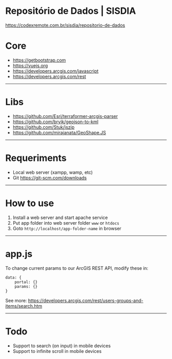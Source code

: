 # Repositório de Dados | SISDIA

https://codexremote.com.br/sisdia/repositorio-de-dados

# Core

- https://getbootstrap.com
- https://vuejs.org
- https://developers.arcgis.com/javascript
- https://developers.arcgis.com/rest

- - - - -

# Libs

- https://github.com/Esri/terraformer-arcgis-parser
- https://github.com/bryik/geojson-to-kml
- https://github.com/Stuk/jszip
- https://github.com/mirajanata/GeoShape.JS

- - - - -

# Requeriments

- Local web server (xampp, wamp, etc)
- Git https://git-scm.com/downloads

- - - - -

# How to use

1. Install a web server and start apache service
2. Put app folder into web server folder `www` or `htdocs`
3. Goto `http://localhost/app-folder-name` in browser

- - - - -

# app.js

To change current params to our ArcGIS REST API, modify these in:

```
data: {
    portal: {}
    params: {}
}
```

See more: https://developers.arcgis.com/rest/users-groups-and-items/search.htm

- - - - -

# Todo

- Support to search (on input) in mobile devices
- Support to infinite scroll in mobile devices